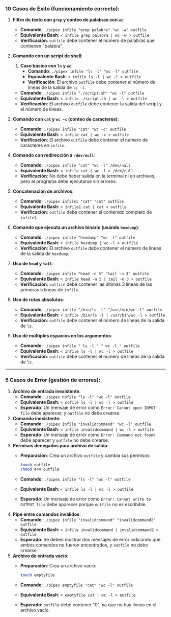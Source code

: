 ### 10 Casos de Éxito (funcionamiento correcto):

1. **Filtro de texto con `grep` y conteo de palabras con `wc`**:
    - **Comando**: `./pipex infile "grep palabra" "wc -w" outfile`
    - **Equivalente Bash**: `< infile grep palabra | wc -w > outfile`
    - **Verificación**: `outfile` debe contener el número de palabras que contienen "palabra".
2. **Comando con un script de shell**:
    1. **Caso básico con `ls` y `wc`**:
        - **Comando**: `./pipex infile "ls -l" "wc -l" outfile`
        - **Equivalente Bash**: `< infile ls -l | wc -l > outfile`
        - **Verificación**: El archivo `outfile` debe contener el número de líneas de la salida de `ls -l`.
    - **Comando**: `./pipex infile "./script.sh" "wc -l" outfile`
    - **Equivalente Bash**: `< infile ./script.sh | wc -l > outfile`
    - **Verificación**: El archivo `outfile` debe contener la salida del script y el número de líneas.
3. **Comando con `cat` y `wc -c` (conteo de caracteres)**:
    - **Comando**: `./pipex infile "cat" "wc -c" outfile`
    - **Equivalente Bash**: `< infile cat | wc -c > outfile`
    - **Verificación**: El archivo `outfile` debe contener el número de caracteres en `infile`.
4. **Comando con redirección a `/dev/null`**:
    - **Comando**: `./pipex infile "cat" "wc -l" /dev/null`
    - **Equivalente Bash**: `< infile cat | wc -l > /dev/null`
    - **Verificación**: No debe haber salida en la terminal ni en archivos, pero el programa debe ejecutarse sin errores.
5. **Concatenación de archivos**:
    - **Comando**: `./pipex infile1 "cat" "cat" outfile`
    - **Equivalente Bash**: `< infile1 cat | cat > outfile`
    - **Verificación**: `outfile` debe contener el contenido completo de `infile1`.
6. **Comando que ejecuta un archivo binario (usando `hexdump`)**:
    - **Comando**: `./pipex infile "hexdump" "wc -l" outfile`
    - **Equivalente Bash**: `< infile hexdump | wc -l > outfile`
    - **Verificación**: El archivo `outfile` debe contener el número de líneas de la salida de `hexdump`.
7. **Uso de `head` y `tail`**:
    - **Comando**: `./pipex infile "head -n 5" "tail -n 3" outfile`
    - **Equivalente Bash**: `< infile head -n 5 | tail -n 3 > outfile`
    - **Verificación**: `outfile` debe contener las últimas 3 líneas de las primeras 5 líneas de `infile`.
8. **Uso de rutas absolutas**:
    - **Comando**: `./pipex infile "/bin/ls -l" "/usr/bin/wc -l" outfile`
    - **Equivalente Bash**: `< infile /bin/ls -l | /usr/bin/wc -l > outfile`
    - **Verificación**: `outfile` debe contener el número de líneas de la salida de `ls`.

1. **Uso de múltiples espacios en los argumentos**:
    - **Comando**: `./pipex infile " ls -l " " wc -l " outfile`
    - **Equivalente Bash**: `< infile ls -l | wc -l > outfile`
    - **Verificación**: `outfile` debe contener el número de líneas de la salida de `ls`.

---

### 5 Casos de Error (gestión de errores):

1. **Archivo de entrada inexistente**:
    - **Comando**: `./pipex nofile "ls -l" "wc -l" outfile`
    - **Equivalente Bash**: `< nofile ls -l | wc -l > outfile`
    - **Esperado**: Un mensaje de error como `Error: Cannot open INPUT file` debe aparecer, y `outfile` no debe crearse.
2. **Comando inexistente**:
    - **Comando**: `./pipex infile "invalidcommand" "wc -l" outfile`
    - **Equivalente Bash**: `< infile invalidcommand | wc -l > outfile`
    - **Esperado**: Un mensaje de error como `Error: Command not found` debe aparecer y `outfile` no debe crearse.
3. **Permisos denegados para archivo de salida**:
    - **Preparación**: Crea un archivo `outfile` y cambia sus permisos:
        
        ```bash
        touch outfile
        chmod 444 outfile
        
        ```
        
    - **Comando**: `./pipex infile "ls -l" "wc -l" outfile`
    - **Equivalente Bash**: `< infile ls -l | wc -l > outfile`
    - **Esperado**: Un mensaje de error como `Error: Cannot write to OUTPUT file` debe aparecer porque `outfile` no es escribible.
4. **Pipe entre comandos inválidos**:
    - **Comando**: `./pipex infile "invalidcommand" "invalidcommand2" outfile`
    - **Equivalente Bash**: `< infile invalidcommand | invalidcommand2 > outfile`
    - **Esperado**: Se deben mostrar dos mensajes de error indicando que ambos comandos no fueron encontrados, y `outfile` no debe crearse.
5. **Archivo de entrada vacío**:
    - **Preparación**: Crea un archivo vacío:
        
        ```bash
        touch emptyfile
        
        ```
        
    - **Comando**: `./pipex emptyfile "cat" "wc -l" outfile`
    - **Equivalente Bash**: `< emptyfile cat | wc -l > outfile`
    - **Esperado**: `outfile` debe contener "0", ya que no hay líneas en el archivo vacío.

